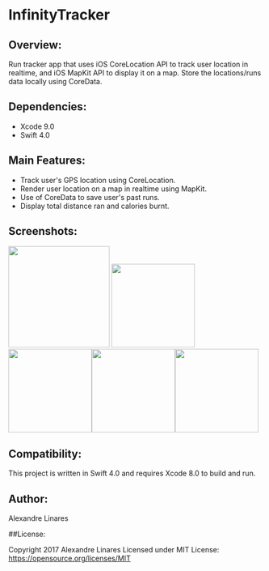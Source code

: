 # InfinityTracker

## Overview:

Run tracker app that uses iOS CoreLocation API to track user location in realtime, and iOS MapKit API to display it on a map. Store the locations/runs data locally using CoreData.

## Dependencies: 

- Xcode 9.0
- Swift 4.0

## Main Features:

- Track user's GPS location using CoreLocation.
- Render user location on a map in realtime using MapKit.
- Use of CoreData to save user's past runs.
- Display total distance ran and calories burnt.

## Screenshots:

<inline><img src="https://user-images.githubusercontent.com/29719383/29948743-9ba7c3fe-8eeb-11e7-9cc1-8da94cb87697.png" width="200">
<img src="https://user-images.githubusercontent.com/29719383/29948749-9bf38f50-8eeb-11e7-8916-fcf98b320e29.png" width="165"><img src="https://user-images.githubusercontent.com/29719383/29948746-9bed5ed2-8eeb-11e7-925b-b3d67a11acd6.png" width="165"><img src="https://user-images.githubusercontent.com/29719383/29948745-9bec6374-8eeb-11e7-9fe7-40e46887601a.png" width="165"><img src="https://user-images.githubusercontent.com/29719383/29948744-9bea638a-8eeb-11e7-9d99-2dad937f1736.png" width="165">
<inline>

## Compatibility:

This project is written in Swift 4.0 and requires Xcode 8.0 to build and run.

## Author:

Alexandre Linares

##License:

Copyright 2017 Alexandre Linares
Licensed under MIT License: 
https://opensource.org/licenses/MIT

